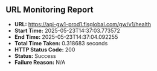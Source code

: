 ## URL Monitoring Report

- **URL:** https://api-gw1-prod1.fisglobal.com/gw/v1/health
- **Start Time:** 2025-05-23T14:37:03.773572
- **End Time:** 2025-05-23T14:37:04.092255
- **Total Time Taken:** 0.318683 seconds
- **HTTP Status Code:** 200
- **Status:** Success
- **Failure Reason:** N/A
